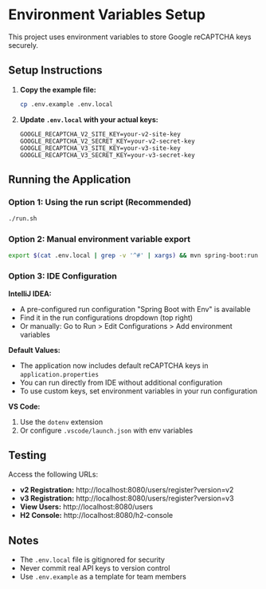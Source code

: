 # Environment Variables Setup

This project uses environment variables to store Google reCAPTCHA keys securely.

## Setup Instructions

1. **Copy the example file:**
   ```bash
   cp .env.example .env.local
   ```

2. **Update `.env.local` with your actual keys:**
   ```
   GOOGLE_RECAPTCHA_V2_SITE_KEY=your-v2-site-key
   GOOGLE_RECAPTCHA_V2_SECRET_KEY=your-v2-secret-key
   GOOGLE_RECAPTCHA_V3_SITE_KEY=your-v3-site-key
   GOOGLE_RECAPTCHA_V3_SECRET_KEY=your-v3-secret-key
   ```

## Running the Application

### Option 1: Using the run script (Recommended)

```bash
./run.sh
```

### Option 2: Manual environment variable export

```bash
export $(cat .env.local | grep -v '^#' | xargs) && mvn spring-boot:run
```

### Option 3: IDE Configuration

**IntelliJ IDEA:**

- A pre-configured run configuration "Spring Boot with Env" is available
- Find it in the run configurations dropdown (top right)
- Or manually: Go to Run > Edit Configurations > Add environment variables

**Default Values:**

- The application now includes default reCAPTCHA keys in `application.properties`
- You can run directly from IDE without additional configuration
- To use custom keys, set environment variables in your run configuration

**VS Code:**

1. Use the `dotenv` extension
2. Or configure `.vscode/launch.json` with env variables

## Testing

Access the following URLs:

- **v2 Registration:** http://localhost:8080/users/register?version=v2
- **v3 Registration:** http://localhost:8080/users/register?version=v3
- **View Users:** http://localhost:8080/users
- **H2 Console:** http://localhost:8080/h2-console

## Notes

- The `.env.local` file is gitignored for security
- Never commit real API keys to version control
- Use `.env.example` as a template for team members
